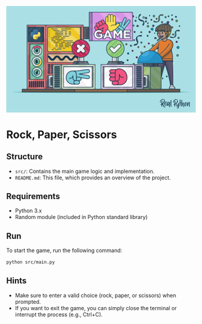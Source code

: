 ![image](./images/Rock_Paper_scissors.webp)
# Rock, Paper, Scissors

## Structure
- `src/`: Contains the main game logic and implementation.
- `README.md`: This file, which provides an overview of the project.

## Requirements
- Python 3.x
- Random module (included in Python standard library)

## Run
To start the game, run the following command:

```bash
python src/main.py
```

## Hints
- Make sure to enter a valid choice (rock, paper, or scissors) when prompted.
- If you want to exit the game, you can simply close the terminal or interrupt the process (e.g., Ctrl+C).